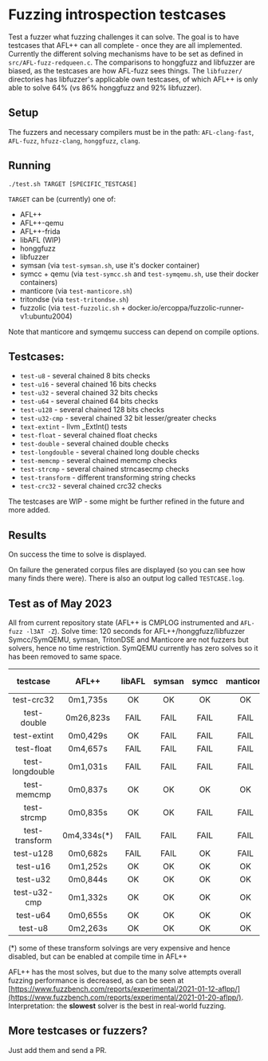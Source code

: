 # Fuzzing introspection testcases

Test a fuzzer what fuzzing challenges it can solve.
The goal is to have testcases that AFL++ can all complete - once they are all implemented.
Currently the different solving mechanisms have to be set as defined in `src/AFL-fuzz-redqueen.c`.
The comparisons to honggfuzz and libfuzzer are biased, as the testcases are how AFL-fuzz sees things.
The `libfuzzer/` directories has libfuzzer's applicable own testcases, of which AFL++ is only able to solve 64% (vs 86% honggfuzz and 92% libfuzzer).

## Setup

The fuzzers and necessary compilers must be in the path: `AFL-clang-fast`, `AFL-fuzz`, `hfuzz-clang`, `honggfuzz`, `clang`.

## Running

```
./test.sh TARGET [SPECIFIC_TESTCASE]
```

`TARGET` can be (currently) one of:
  * AFL++
  * AFL++-qemu
  * AFL++-frida
  * libAFL (WIP)
  * honggfuzz
  * libfuzzer
  * symsan (via `test-symsan.sh`, use it's docker container)
  * symcc + qemu (via `test-symcc.sh` and `test-symqemu.sh`, use their docker containers)
  * manticore (via `test-manticore.sh`)
  * tritondse (via `test-tritondse.sh`)
  * fuzzolic (via `test-fuzzolic.sh` + docker.io/ercoppa/fuzzolic-runner-v1:ubuntu2004)

Note that manticore and symqemu success can depend on compile options.

## Testcases:

  * `test-u8` - several chained 8 bits checks
  * `test-u16` - several chained 16 bits checks
  * `test-u32` - several chained 32 bits checks
  * `test-u64` - several chained 64 bits checks
  * `test-u128` - several chained 128 bits checks
  * `test-u32-cmp` - several chained 32 bit lesser/greater checks
  * `text-extint` - llvm _ExtInt() tests
  * `test-float` - several chained float checks
  * `test-double` - several chained double checks
  * `test-longdouble` - several chained long double checks
  * `test-memcmp` - several chained memcmp checks
  * `test-strcmp` - several chained strncasecmp checks
  * `test-transform` - different transforming string checks
  * `test-crc32` - several chained crc32 checks

The testcases are WIP - some might be further refined in the future and more added.

## Results

On success the time to solve is displayed.

On failure the generated corpus files are displayed (so you can see how many finds there were). There is also an output log called `TESTCASE.log`.

## Test as of May 2023

All from current repository state (AFL++ is CMPLOG instrumented and `AFL-fuzz -l3AT -Z`).
Solve time: 120 seconds for AFL++/honggfuzz/libfuzzer
Symcc/SymQEMU, symsan, TritonDSE and Manticore are not fuzzers but solvers, hence no time restriction.
SymQEMU currently has zero solves so it has been removed to same space.

|testcase|AFL++|libAFL|symsan|symcc|manticore|tritondse|fuzzolic|AFL++-qemu/frida|honggfuzz-2.5|libfuzzer-13|
|:------:|:---:|:----:|:----:|:---:|:-------:|:-------:|:------:|:--------------:|:-----------:|:----------:|
|test-crc32|0m1,735s|OK|OK|OK|OK|OK|OK|0m14,609s|FAIL|0m14,207s|
|test-double|0m26,823s|FAIL|FAIL|FAIL|FAIL|FAIL|FAIL|FAIL|FAIL|FAIL|
|test-extint|0m0,429s|OK|FAIL|FAIL|FAIL|FAIL|FAIL|FAIL|FAIL|FAIL|
|test-float|0m4,657s|FAIL|FAIL|FAIL|FAIL|FAIL|FAIL|FAIL|FAIL|FAIL|
|test-longdouble|0m1,031s|FAIL|FAIL|FAIL|FAIL|FAIL|FAIL|FAIL|FAIL|FAIL|
|test-memcmp|0m0,837s|OK|OK|OK|OK|OK|OK|0m6,494s|0m1,005s|0m0,308s|
|test-strcmp|0m0,835s|OK|OK|FAIL|FAIL|OK|FAIL|0m5,727s|0m1,004s|0m1,040s|
|test-transform|0m4,334s(*)|FAIL|FAIL|FAIL|FAIL|FAIL|FAIL|FAIL|FAIL|FAIL|
|test-u128|0m0,682s|FAIL|FAIL|OK|FAIL|OK|OK|FAIL|FAIL|FAIL|
|test-u16|0m1,252s|OK|OK|OK|OK|OK|OK|0m8,132s|0m1,005s|0m3,741s|
|test-u32|0m0,844s|OK|OK|OK|OK|OK|OK|0m5,185s|0m1,004s|0m2,887s|
|test-u32-cmp|0m1,332s|OK|OK|OK|OK|OK|OK|1m42,470s|0m6,404s|0m0,454s|
|test-u64|0m0,655s|OK|OK|OK|OK|OK|OK|0m3,844s|0m1,005s|0m5,465s|
|test-u8|0m2,263s|OK|OK|OK|OK|OK|OK|0m18,186s|0m1,004s|0m1,370s|

(*) some of these transform solvings are very expensive and hence disabled, but can be enabled at compile time in AFL++

AFL++ has the most solves, but due to the many solve attempts overall fuzzing performance is decreased, as can be seen at [https://www.fuzzbench.com/reports/experimental/2021-01-12-aflpp/](https://www.fuzzbench.com/reports/experimental/2021-01-20-aflpp/).
Interpretation: the **slowest** solver is the best in real-world fuzzing.

## More testcases or fuzzers?

Just add them and send a PR.
